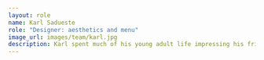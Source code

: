 ```yaml
---
layout: role
name: Karl Sadueste
role: "Designer: aesthetics and menu"
image_url: images/team/karl.jpg
description: Karl spent much of his young adult life impressing his friends with his well stocked kitchen. In college, he was Wendy and Allison's Fashion Advisor (FA). Frequently, throughout the semester, one could hear the small yelps of 'FA!' coming from Wendy or Allison's room, seeking fashion advice. His love for cooking has created a loving menu for Bobasaur. His boba of choice is a mango slush, no matter the season.
---
```

